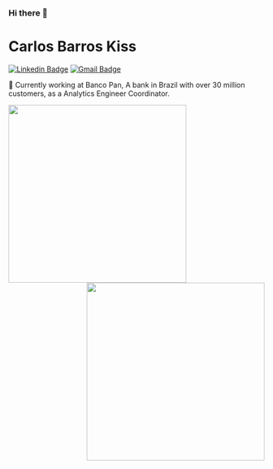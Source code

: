 ### Hi there 👋

# Carlos Barros Kiss

[![Linkedin Badge](https://img.shields.io/badge/-Carlos%20Barros-2867B2?style=flat-square&logo=Linkedin&logoColor=white&link=https://www.linkedin.com/in/carlosbkiss/)](https://www.linkedin.com/in/carlosbkiss/) 
[![Gmail Badge](https://img.shields.io/badge/-casbjr1@gmail.com-c71610?style=flat-square&logo=Gmail&logoColor=white&link=mailto:casbjr1@gmail.com)](mailto:casbjr1@gmail.com)

🔭 Currently working at Banco Pan, A bank in Brazil with over 30 million customers, as a Analytics Engineer Coordinator. 


<img width="350px" align="left" src="https://github-readme-stats.vercel.app/api?username=casbjr&theme=" />

<img width="350px" align="right" src="https://github-readme-stats.vercel.app/api/top-langs/?username=casbjr&hide=html&layout=compact&theme=" />
